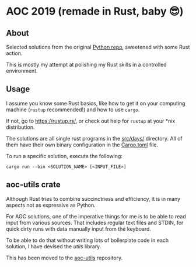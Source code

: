 # AOC 2019 (remade in Rust, baby :sunglasses:)

## About

Selected solutions from the original [Python repo](https://github.com/tranzystorek-io/aoc2019-python),
sweetened with some Rust action.

This is mostly my attempt at polishing my Rust skills
in a controlled environment.

## Usage

I assume you know some Rust basics,
like how to get it on your computing machine (`rustup` recommended!) and how to use `cargo`.

If not, go to <https://rustup.rs/>, or check out help for `rustup` at your *nix distribution.

The solutions are all single rust programs in the [src/days/](src/days) directory.
All of them have their own binary configuration in the [Cargo.toml](Cargo.toml) file.

To run a specific solution, execute the following:

`cargo run --bin <SOLUTION_NAME> [<INPUT_FILE>]`

## aoc-utils crate

Although Rust tries to combine succinctness and efficiency,
it is in many aspects not as expressive as Python.

For AOC solutions, one of the imperative things for me is to be able to read input from various sources.
That includes regular text files and STDIN, for quick dirty runs with data manually input from the keyboard.

To be able to do that without writing lots of boilerplate code in each solution,
I have devised the *utils* library.

This has been moved to the [aoc-utils](https://github.com/tranzystorek-io/aoc-utils) repository.
